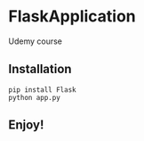 # FlaskApplication
Udemy course

## Installation

```
pip install Flask
python app.py
```

## Enjoy!
